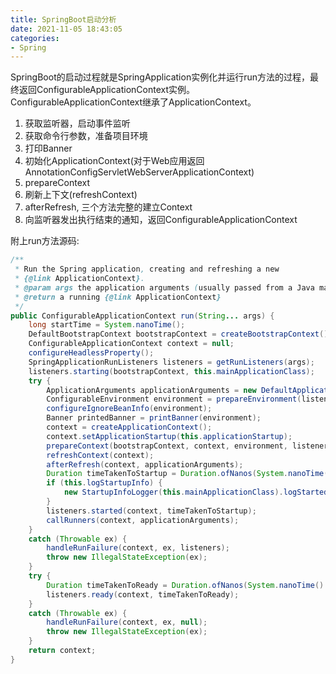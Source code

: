 ```yaml
---
title: SpringBoot启动分析
date: 2021-11-05 18:43:05
categories:
- Spring
---
```


SpringBoot的启动过程就是SpringApplication实例化并运行run方法的过程，最终返回ConfigurableApplicationContext实例。 ConfigurableApplicationContext继承了ApplicationContext。

1. 获取监听器，启动事件监听
2. 获取命令行参数，准备项目环境
3. 打印Banner
4. 初始化ApplicationContext(对于Web应用返回AnnotationConfigServletWebServerApplicationContext)
5. prepareContext
6. 刷新上下文(refreshContext)
7. afterRefresh, 三个方法完整的建立Context
8. 向监听器发出执行结束的通知，返回ConfigurableApplicationContext

附上run方法源码:
```java
/**
 * Run the Spring application, creating and refreshing a new
 * {@link ApplicationContext}.
 * @param args the application arguments (usually passed from a Java main method)
 * @return a running {@link ApplicationContext}
 */
public ConfigurableApplicationContext run(String... args) {
	long startTime = System.nanoTime();
	DefaultBootstrapContext bootstrapContext = createBootstrapContext();
	ConfigurableApplicationContext context = null;
	configureHeadlessProperty();
	SpringApplicationRunListeners listeners = getRunListeners(args);
	listeners.starting(bootstrapContext, this.mainApplicationClass);                                                 // [1]
	try {
		ApplicationArguments applicationArguments = new DefaultApplicationArguments(args);
		ConfigurableEnvironment environment = prepareEnvironment(listeners, bootstrapContext, applicationArguments); // [2]
		configureIgnoreBeanInfo(environment);
		Banner printedBanner = printBanner(environment);                                                             // [3]
		context = createApplicationContext();                                                                        // [4]
		context.setApplicationStartup(this.applicationStartup);
		prepareContext(bootstrapContext, context, environment, listeners, applicationArguments, printedBanner);      // [5]
		refreshContext(context);                                                                                     // [6]
		afterRefresh(context, applicationArguments);                                                                 // [7]
		Duration timeTakenToStartup = Duration.ofNanos(System.nanoTime() - startTime);
		if (this.logStartupInfo) {
			new StartupInfoLogger(this.mainApplicationClass).logStarted(getApplicationLog(), timeTakenToStartup);
		}
		listeners.started(context, timeTakenToStartup);                                                              // [8]
		callRunners(context, applicationArguments);
	}
	catch (Throwable ex) {
		handleRunFailure(context, ex, listeners);
		throw new IllegalStateException(ex);
	}
	try {
		Duration timeTakenToReady = Duration.ofNanos(System.nanoTime() - startTime);
		listeners.ready(context, timeTakenToReady);
	}
	catch (Throwable ex) {
		handleRunFailure(context, ex, null);
		throw new IllegalStateException(ex);
	}
	return context;
}
```


